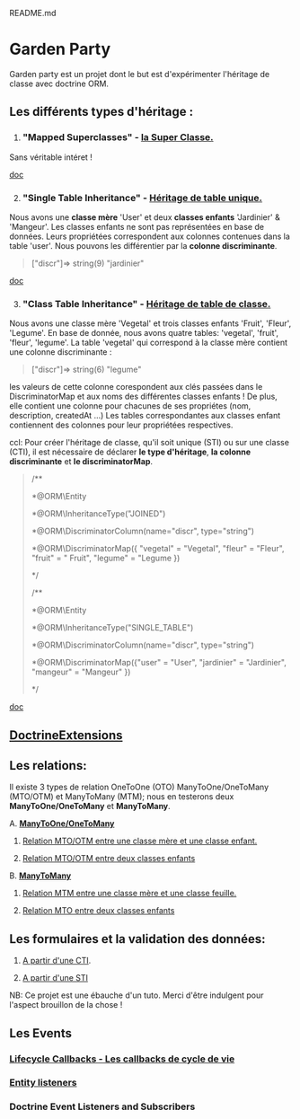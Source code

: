 README.md

# Garden Party
Garden party est un projet dont le but est d'expérimenter l'héritage de classe avec doctrine ORM.

## Les différents types d'héritage :
1. ### "Mapped Superclasses" - [la Super Classe.](https://github.com/VirginieGodfrin/Garden-party/blob/master/src/Model/MappedSuperclassBase.php)

Sans véritable intéret !

[doc](https://www.doctrine-project.org/projects/doctrine-orm/en/2.6/reference/inheritance-mapping.html#mapped-superclasses)

2. ### "Single Table Inheritance" - [Héritage de table unique.](https://github.com/VirginieGodfrin/Garden-party/commit/96be21f8cec3c699b1a4715aa4df39494565e533)

Nous avons une **classe mère** 'User' et deux **classes enfants** 'Jardinier' & 'Mangeur'. Les classes enfants ne sont pas représentées en base de données. Leurs propriétées correspondent aux colonnes contenues dans la table 'user'. Nous pouvons les différentier par la **colonne discriminante**.
>["discr"]=>
    string(9) "jardinier"

[doc](https://www.doctrine-project.org/projects/doctrine-orm/en/2.6/reference/inheritance-mapping.html#single-table-inheritance)

3. ### "Class Table Inheritance" - [Héritage de table de classe.](https://github.com/VirginieGodfrin/Garden-party/commit/c0e2faec9a6f5bec0483ddcc15351b3254ee03c7)

Nous avons une classe mère 'Vegetal' et trois classes enfants 'Fruit', 'Fleur', 'Legume'.
En base de donnée, nous avons quatre tables: 'vegetal', 'fruit', 'fleur', 'legume'.
La table 'vegetal' qui correspond à la classe mère contient une colonne discriminante :
>["discr"]=>
       string(6) "legume"

les valeurs de cette colonne corespondent aux clés passées dans le DiscriminatorMap et aux noms des différentes classes enfants ! De plus, elle contient une colonne pour chacunes de ses propriétes (nom, description, createdAt ...)
Les tables correspondantes aux classes enfant contiennent des colonnes pour leur propriétées respectives.

ccl: Pour créer l'héritage de classe, qu'il soit unique (STI) ou sur une classe (CTI), il est nécessaire de déclarer **le type d'héritage**, **la colonne discriminante** et **le discriminatorMap**.

>   /**
>   
>    *@ORM\Entity
>    
>    *@ORM\InheritanceType("JOINED")
>    
>    *@ORM\DiscriminatorColumn(name="discr", type="string")
>    
>    *@ORM\DiscriminatorMap({ "vegetal" = "Vegetal", "fleur" = "Fleur", "fruit" = "    Fruit", "legume" = "Legume })
>    
>    */
> 
>    /**
>    
>    *@ORM\Entity
>    
>    *@ORM\InheritanceType("SINGLE_TABLE")
>    
>    *@ORM\DiscriminatorColumn(name="discr", type="string")
>    
>    *@ORM\DiscriminatorMap({"user" = "User", "jardinier" = "Jardinier", "mangeur" = "Mangeur" })
>    
>    */

[doc](https://www.doctrine-project.org/projects/doctrine-orm/en/2.6/reference/inheritance-mapping.html#class-table-inheritance)

## [DoctrineExtensions](https://github.com/VirginieGodfrin/Garden-party/blob/master/readMe/04.doctrin_extension.md)

##  Les relations:
Il existe 3 types de relation OneToOne (OTO) ManyToOne/OneToMany (MTO/OTM) et ManyToMany (MTM); nous en testerons deux **ManyToOne/OneToMany** et **ManyToMany**.

A. **[ManyToOne/OneToMany](https://www.doctrine-project.org/projects/doctrine-orm/en/2.6/reference/association-mapping.html#one-to-many-bidirectional)**

1. [Relation MTO/OTM entre une classe mère et une classe enfant.](https://github.com/VirginieGodfrin/Garden-party/blob/master/readMe/O1.mto_readme.md)

2. [Relation MTO/OTM entre deux classes enfants](https://github.com/VirginieGodfrin/Garden-party/blob/master/readMe/03.mto_enfants_readme.md)

B. **[ManyToMany](https://www.doctrine-project.org/projects/doctrine-orm/en/2.6/reference/association-mapping.html#one-to-many-bidirectional)**

1. [Relation MTM entre une classe mère et une classe feuille.](https://github.com/VirginieGodfrin/Garden-party/blob/master/readMe/02.mtm_readme.md)

2. [Relation MTO entre deux classes enfants](https://github.com/VirginieGodfrin/Garden-party/blob/master/readMe/05.mtm_enfants_readme.md)


##  Les formulaires et la validation des données:
1. [A partir d'une CTI](https://github.com/VirginieGodfrin/Garden-party/blob/master/readMe/06.form_classe_enfant.md).

2. [A partir d'une STI](https://github.com/VirginieGodfrin/Garden-party/blob/master/readMe/07.form_sti.md)

NB: Ce projet est une ébauche d'un tuto. Merci d'être indulgent pour l'aspect brouillon de la chose ! 

## Les Events
### [Lifecycle Callbacks - Les callbacks de cycle de vie](https://github.com/VirginieGodfrin/Garden-party/blob/master/readMe/08.event_lifeCycleCallback.md)
### [Entity listeners](https://github.com/VirginieGodfrin/Garden-party/blob/master/readMe/09.entity_listener.md)
### Doctrine Event Listeners and Subscribers 

